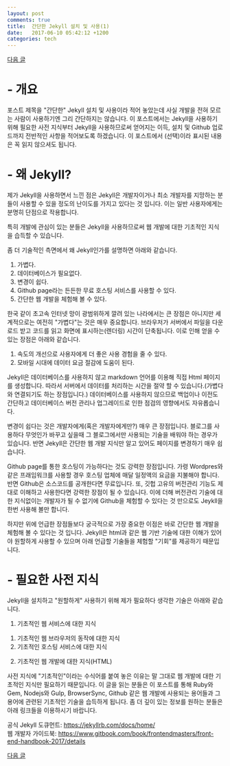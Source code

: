 ```yaml
---
layout: post
comments: true
title:  간단한 Jekyll 설치 및 사용(1)
date:   2017-06-10 05:42:12 +1200
categories: tech
---
```


<a href="{{ site.github.url }}/tech/2017/06/10/JekyllInstallation2.html" class="page-change">다음 글</a>

<h1>- 개요</h1>
포스트 제목을 "간단한" Jekyll 설치 및 사용이라 적어 놓았는데 사실 개발을 전혀 모르는 사람이 사용하기엔 그리 간단하지는 않습니다. 이 포스트에서는 Jekyll을 사용하기 위해 필요한 사전 지식부터 Jekyll을 사용하므로써 얻어지는 이득, 설치 및 Github 업로드까지 전반적인 사항을 적어보도록 하겠습니다. 이 포스트에서 (선택)이라 표시된 내용은 꼭 읽지 않으셔도 됩니다.

<h1>- 왜 Jekyll?</h1>
제가 Jekyll을 사용하면서 느낀 점은 Jekyll은 개발자이거나 최소 개발자를 지망하는 분들이 사용할 수 있을 정도의 난이도를 가지고 있다는 것 입니다. 이는 일반 사용자에게는 분명히 단점으로 작용합니다.

특히 개발에 관심이 있는 분들은 Jekyll을 사용하므로써 웹 개발에 대한 기초적인 지식을 습득할 수 있습니다.

좀 더 기술적인 측면에서 왜 Jekyll인가를 설명하면 아래와 같습니다.
 1. 가볍다.
 2. 데이터베이스가 필요없다.
 3. 변경이 쉽다.
 4. Github page라는 든든한 무료 호스팅 서비스를 사용할 수 있다.
 5. 간단한 웹 개발을 체험해 볼 수 있다.

한국 같이 초고속 인터넷 망이 광범위하게 깔려 있는 나라에서는 큰 장점은 아니지만 세계적으로는 여전히 "가볍다"는 것은 매우 중요합니다. 브라우저가 서버에서 파일을 다운로드 받고 코드를 읽고 화면에 표시하는(렌더링) 시간이 단축됩니다. 이로 인해 얻을 수 있는 장점은 아래와 같습니다.

1. 속도의 개선으로 사용자에게 더 좋은 사용 경험을 줄 수 있다.
2. 모바일 시대에 데이터 요금 절감에 도움이 된다.

Jekyll은 데이터베이스를 사용하지 않고 markdown 언어를 이용해 직접 Html 페이지를 생성합니다. 따라서 서버에서 데이터를 처리하는 시간을 절약 할 수 있습니다.(가볍다와 연결되기도 하는 장점입니다.) 데이터베이스를 사용하지 않으므로 백업이나 이전도 간단하고 데이터베이스 버전 관리나 업그레이드로 인한 점검의 영향에서도 자유롭습니다.

변경이 쉽다는 것은 개발자에게(혹은 개발자에게만?) 매우 큰 장점입니다. 블로그를 사용하다 무엇인가 바꾸고 싶을때 그 블로그에서만 사용되는 기술을 배워야 하는 경우가 있습니다. 반면 Jekyll은 간단한 웹 개발 지식만 알고 있어도 페이지를 변경하기 매우 쉽습니다.

Github page를 통한 호스팅이 가능하다는 것도 강력한 장점입니다. 가령 Wordpres와 같은 프래임워크를 사용할 경우 호스팅 업체에 매달 일정액의 요금을 지불해야 합니다. 반면 Github은 소스코드를 공개한다면 무료입니다. 또, 깃헙 고유의 버전관리 기능도 제대로 이해하고 사용한다면 강력한 장점이 될 수 있습니다. 이에 더해 버전관리 기술에 대한 지식없이는 개발자가 될 수 없기에 Github을 체험할 수 있다는 것 만으로도 Jeykll을 한번 사용해 볼만 합니다.

하지만 위에 언급한 장점들보다 궁극적으로 가장 중요한 이점은 바로 간단한 웹 개발을 체험해 볼 수 있다는 것 입니다. Jekyll은 html과 같은 웹 기반 기술에 대한 이해가 있어야 원할하게 사용할 수 있으며 아래 언급할 기술들을 체험할 "기회"를 제공하기 때문입니다.

<h1>- 필요한 사전 지식</h1>
Jekyll을 설치하고 "원할하게" 사용하기 위해 제가 필요하다 생각한 기술은 아래와 같습니다.

1. 기초적인 웹 서비스에 대한 지식<br>
 1) 기초적인 웹 브라우저의 동작에 대한 지식<br>
 2) 기초적인 호스팅 서비스에 대한 지식
2. 기초적인 웹 개발에 대한 지식(HTML)

사전 지식에 "기초적인"이라는 수식어를 붙여 놓은 이유는 말 그대로 웹 개발에 대한 기초적인 지식만 필요하기 때문입니다. 이 글을 읽는 분들은 이 포스트를 통해 Ruby와 Gem, Nodejs와 Gulp, BrowserSync, Github 같은 웹 개발에 사용되는 용어들과 그 용어에 관련된 기초적인 기술을 습득하게 됩니다. 좀 더 깊이 있는 정보를 원하는 분들은 아래 링크들을 이용하시기 바랍니다.

공식 Jekyll 도큐먼트: <a href="https://jekyllrb.com/docs/home/">https://jekyllrb.com/docs/home/</a><br>
웹 개발자 가이드북: <a href="https://www.gitbook.com/book/frontendmasters/front-end-handbook-2017/details">https://www.gitbook.com/book/frontendmasters/front-end-handbook-2017/details</a>

<a href="{{ site.github.url }}/tech/2017/06/10/JekyllInstallation2.html" class="page-change">다음 글</a>